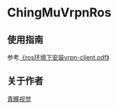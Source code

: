 # ChingMuVrpnRos
## 使用指南
参考<a href="https://github.com/ChingMuVisionTech/ChingMuVrpnRos/blob/main/Ros%E7%8E%AF%E5%A2%83%E4%B8%8B%E5%AE%89%E8%A3%85vrpn-client.pdf">《ros环境下安装vrpn-client.pdf》</a>

## 关于作者
<a href="http://www.chingmu.com/">青瞳视觉</a>
